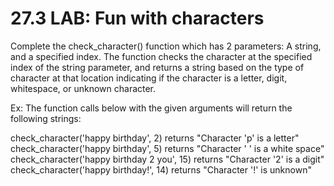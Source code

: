 # 27.3 LAB: Fun with characters
Complete the check_character() function which has 2 parameters: A string, and a specified index. The function checks the character at the specified index of the string parameter, and returns a string based on the type of character at that location indicating if the character is a letter, digit, whitespace, or unknown character.

Ex: The function calls below with the given arguments will return the following strings:

check_character('happy birthday', 2) returns "Character 'p' is a letter"
check_character('happy birthday', 5) returns "Character ' ' is a white space"
check_character('happy birthday 2 you', 15) returns "Character '2' is a digit"
check_character('happy birthday!', 14) returns "Character '!' is unknown"
